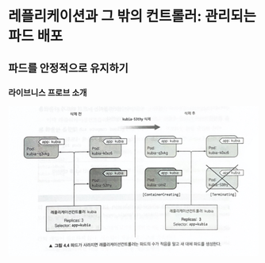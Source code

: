 # 레플리케이션과 그 밖의 컨트롤러: 관리되는 파드 배포

## 파드를 안정적으로 유지하기

### 라이브니스 프로브 소개




![iamge_1](./image/chapter_4_4.png)